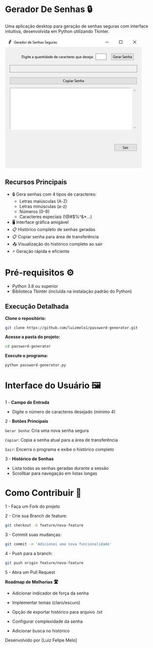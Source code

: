 # Gerador De Senhas 🔒
Uma aplicação desktop para geração de senhas seguras com interface intuitiva, desenvolvida em Python utilizando Tkinter.

![Captura de Tela](src/img/print_password_generator.png)

## Recursos Principais

- 🔒 Gera senhas com 4 tipos de caracteres:
  - Letras maiúsculas (A-Z)
  - Letras minúsculas (a-z)
  - Números (0-9)
  - Caracteres especiais (!@#$%^&*...)
- 🖥 Interface gráfica amigável
- 📋 Histórico completo de senhas geradas
- 📋 Copiar senha para área de transferência
- 📤 Visualização do histórico completo ao sair
- ⚡ Geração rápida e eficiente

# Pré-requisitos ⚙️

- Python 3.8 ou superior
- Biblioteca Tkinter (incluída na instalação padrão do Python)

## Execução Detalhada

**Clone o repositório:**  
 ```bash  
 git clone https://github.com/luizmelo1/password-generator.git 
 ```  
**Acesse a pasta do projeto:**  
 ```bash  
 cd password-generator  
 ```  
**Execute o programa:**  
 ```bash  
 python password-generator.py  
 ```

# Interface do Usuário 🖼️

1 - **Campo de Entrada**
  - Digite o número de caracteres desejado (mínimo 4)

2 - **Botões Principais**

`Gerar Senha`: Cria uma nova senha segura

`Copiar`: Copia a senha atual para a área de transferência

`Sair`: Encerra o programa e exibe o histórico completo

3 - **Histórico de Senhas**

  - Lista todas as senhas geradas durante a sessão
  - Scrollbar para navegação em listas longas

# Como Contribuir 🤝

1 - Faça um Fork do projeto

2 - Crie sua Branch de feature:
```bash
git checkout -b feature/nova-feature
```

3 - Commit suas mudanças:
```bash
git commit -m 'Adicionei uma nova funcionalidade'
```

4 - Push para a branch:
```bash
git push origin feature/nova-feature
```

5 - Abra um Pull Request

**Roadmap de Melhorias 🛣️**

  - Adicionar indicador de força da senha

  - Implementar temas (claro/escuro)

  - Opção de exportar histórico para arquivo .txt

  - Configurar complexidade da senha

  - Adicionar busca no histórico

  Desenvolvido por [Luiz Felipe Melo]
